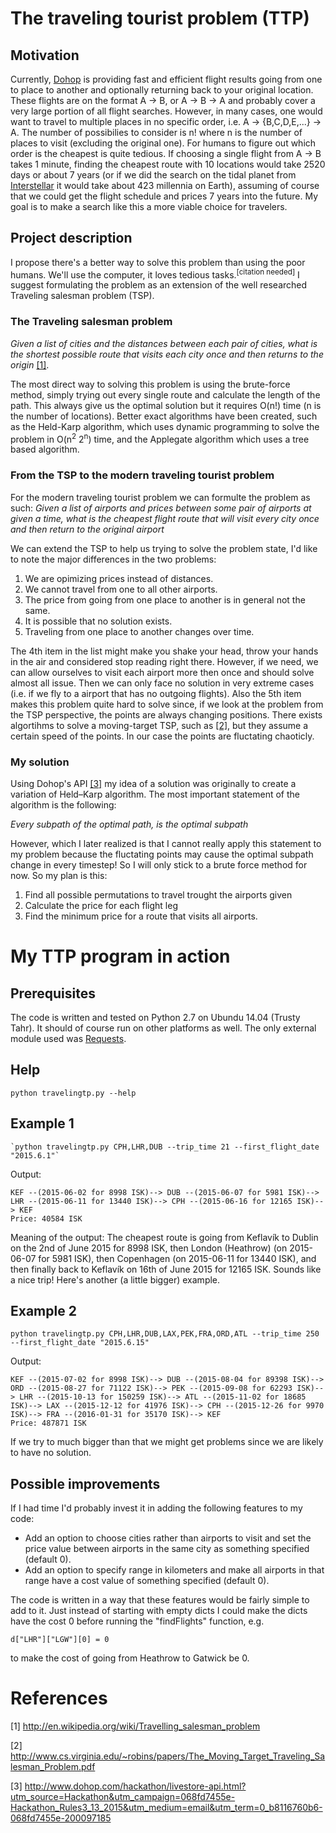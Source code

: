 # The traveling tourist problem (TTP)

## Motivation
Currently, [Dohop](http://www.dohop.is/) is providing fast and efficient flight results going from one to place to another and optionally returning back to your original location. These flights are on the format A -> B, or A -> B -> A and probably cover a very large portion of all flight searches. However, in many cases, one would want to travel to multiple places in no specific order, i.e. A -> {B,C,D,E,...} -> A. The number of possibilies to consider is n! where n is the number of places to visit (excluding the original one). For humans to figure out which order is the cheapest is quite tedious. If choosing a single flight from A -> B takes 1 minute, finding the cheapest route with 10 locations would take 2520 days or about 7 years (or if we did the search on the tidal planet from [Interstellar](http://www.imdb.com/title/tt0816692/) it would take about 423 millennia on Earth), assuming of course that we could get the flight schedule and prices 7 years into the future. My goal is to make a search like this a more viable choice for travelers.


## Project description
I propose there's a better way to solve this problem than using the poor humans. We'll use the computer, it loves tedious tasks.<sup>[citation needed]</sup> I suggest formulating the problem as an extension of the well researched Traveling salesman problem (TSP).

### The Traveling salesman problem
*Given a list of cities and the distances between each pair of cities, what is the shortest possible route that visits each city once and then returns to the origin* [[1]](http://en.wikipedia.org/wiki/Travelling_salesman_problem).

The most direct way to solving this problem is using the brute-force method, simply trying out every single route and calculate the length of the path. This always give us the optimal solution but it requires O(n!) time (n is the number of locations). Better exact algorithms have been created, such as the Held-Karp algorithm, which uses dynamic programming to solve the problem in O(n<sup>2</sup> 2<sup>n</sup>) time, and the Applegate algorithm which uses a tree based algorithm.

### From the TSP to the modern traveling tourist problem
For the modern traveling tourist problem we can formulte the problem as such:
*Given a list of airports and prices between some pair of airports at given a time, what is the cheapest flight route that will visit every city once and then return to the original airport*

We can extend the TSP to help us trying to solve the problem state, I'd like to note the major differences in the two problems:

1. We are opimizing prices instead of distances.
2. We cannot travel from one to all other airports.
3. The price from going from one place to another is in general not the same.
4. It is possible that no solution exists.
5. Traveling from one place to another changes over time.

The 4th item in the list might make you shake your head, throw your hands in the air and considered stop reading right there. However, if we need, we can allow ourselves to visit each airport more then once and should solve almost all issue. Then we can only face no solution in very extreme cases (i.e. if we fly to a airport that has no outgoing flights). Also the 5th item makes this problem quite hard to solve since, if we look at the problem from the TSP perspective, the points are always changing positions. There exists algortihms to solve a moving-target TSP, such as [[2]](http://www.cs.virginia.edu/~robins/papers/The_Moving_Target_Traveling_Salesman_Problem.pdf), but they assume a certain speed of the points. In our case the points are fluctating chaoticly.

### My solution
Using Dohop's API [[3]](http://www.dohop.com/hackathon/livestore-api.html?utm_source=Hackathon&utm_campaign=068fd7455e-Hackathon_Rules3_13_2015&utm_medium=email&utm_term=0_b8116760b6-068fd7455e-200097185) my idea of a solution was originally to create a variation of Held–Karp algorithm. The most important statement of the algorithm is the following:

*Every subpath of the optimal path, is the optimal subpath*

However, which I later realized is that I cannot really apply this statement to my problem because the fluctating points may cause the optimal subpath change in every timestep! So I will only stick to a brute force method for now. So my plan is this:

1. Find all possible permutations to travel trought the airports given
2. Calculate the price for each flight leg
3. Find the minimum price for a route that visits all airports.

# My TTP program in action
## Prerequisites

The code is written and tested on Python 2.7 on Ubundu 14.04 (Trusty Tahr). It should of course run on other platforms as well. The only external module used was [Requests](http://docs.python-requests.org/en/latest/).

## Help

	python travelingtp.py --help

## Example 1

	`python travelingtp.py CPH,LHR,DUB --trip_time 21 --first_flight_date "2015.6.1"`

Output:

	KEF --(2015-06-02 for 8998 ISK)--> DUB --(2015-06-07 for 5981 ISK)--> LHR --(2015-06-11 for 13440 ISK)--> CPH --(2015-06-16 for 12165 ISK)--> KEF
	Price: 40584 ISK

Meaning of the output: The cheapest route is going from Keflavík to Dublin on the 2nd of June 2015 for 8998 ISK, then London (Heathrow) (on 2015-06-07 for 5981 ISK), then Copenhagen (on 2015-06-11 for 13440 ISK), and then finally back to Keflavík on 16th of June 2015 for 12165 ISK. Sounds like a nice trip! Here's another (a little bigger) example.

## Example 2

	python travelingtp.py CPH,LHR,DUB,LAX,PEK,FRA,ORD,ATL --trip_time 250 --first_flight_date "2015.6.15"
	
Output:

	KEF --(2015-07-02 for 8998 ISK)--> DUB --(2015-08-04 for 89398 ISK)--> ORD --(2015-08-27 for 71122 ISK)--> PEK --(2015-09-08 for 62293 ISK)--> LHR --(2015-10-13 for 150259 ISK)--> ATL --(2015-11-02 for 18685 ISK)--> LAX --(2015-12-12 for 41976 ISK)--> CPH --(2015-12-26 for 9970 ISK)--> FRA --(2016-01-31 for 35170 ISK)--> KEF
	Price: 487871 ISK

If we try to much bigger than that we might get problems since we are likely to have no solution.

## Possible improvements

If I had time I'd probably invest it in adding the following features to my code:

* Add an option to choose cities rather than airports to visit and set the price value between airports in the same city as something specified (default 0).
* Add an option to specify range in kilometers and make all airports in that range have a cost value of something specified (default 0).

The code is written in a way that these features would be fairly simple to add to it. Just instead of starting with empty dicts I could make the dicts have the cost 0 before running the "findFlights" function, e.g.

	d["LHR"]["LGW"][0] = 0

to make the cost of going from Heathrow to Gatwick be 0.

# References
[1] http://en.wikipedia.org/wiki/Travelling_salesman_problem

[2] http://www.cs.virginia.edu/~robins/papers/The_Moving_Target_Traveling_Salesman_Problem.pdf

[3] http://www.dohop.com/hackathon/livestore-api.html?utm_source=Hackathon&utm_campaign=068fd7455e-Hackathon_Rules3_13_2015&utm_medium=email&utm_term=0_b8116760b6-068fd7455e-200097185